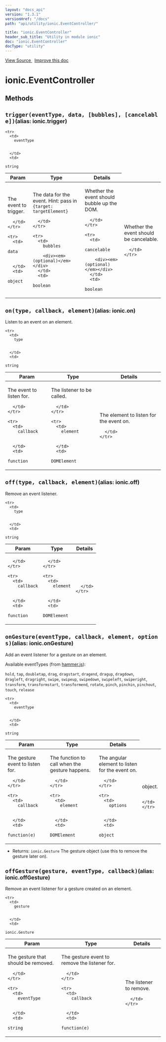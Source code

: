 ```yaml
---
layout: "docs_api"
version: "1.3.1"
versionHref: "/docs"
path: "api/utility/ionic.EventController/"

title: "ionic.EventController"
header_sub_title: "Utility in module ionic"
doc: "ionic.EventController"
docType: "utility"
---
```


<div class="improve-docs">
<a href='http://github.com/driftyco/ionic/tree/master/js/utils/events.js#L44'>
View Source
</a>
&nbsp;
<a href='http://github.com/driftyco/ionic/edit/master/js/utils/events.js#L44'>
Improve this doc
</a>
</div>




<h1 class="api-title">

ionic.EventController



</h1>
















  

  
## Methods

<div id="trigger"></div>
<h2>
  <code>trigger(eventType,&nbsp;data,&nbsp;[bubbles],&nbsp;[cancelable])</code><small>(alias: ionic.trigger)</small>

</h2>





<table class="table" style="margin:0;">
  <thead>
    <tr>
      <th>Param</th>
      <th>Type</th>
      <th>Details</th>
    </tr>
  </thead>
  <tbody>
    
    <tr>
      <td>
        eventType
        
        
      </td>
      <td>
        
  <code>string</code>
      </td>
      <td>
        <p>The event to trigger.</p>

        
      </td>
    </tr>
    
    <tr>
      <td>
        data
        
        
      </td>
      <td>
        
  <code>object</code>
      </td>
      <td>
        <p>The data for the event. Hint: pass in
<code>{target: targetElement}</code></p>

        
      </td>
    </tr>
    
    <tr>
      <td>
        bubbles
        
        <div><em>(optional)</em></div>
      </td>
      <td>
        
  <code>boolean</code>
      </td>
      <td>
        <p>Whether the event should bubble up the DOM.</p>

        
      </td>
    </tr>
    
    <tr>
      <td>
        cancelable
        
        <div><em>(optional)</em></div>
      </td>
      <td>
        
  <code>boolean</code>
      </td>
      <td>
        <p>Whether the event should be cancelable.</p>

        
      </td>
    </tr>
    
  </tbody>
</table>









<div id="on"></div>
<h2>
  <code>on(type,&nbsp;callback,&nbsp;element)</code><small>(alias: ionic.on)</small>

</h2>

Listen to an event on an element.



<table class="table" style="margin:0;">
  <thead>
    <tr>
      <th>Param</th>
      <th>Type</th>
      <th>Details</th>
    </tr>
  </thead>
  <tbody>
    
    <tr>
      <td>
        type
        
        
      </td>
      <td>
        
  <code>string</code>
      </td>
      <td>
        <p>The event to listen for.</p>

        
      </td>
    </tr>
    
    <tr>
      <td>
        callback
        
        
      </td>
      <td>
        
  <code>function</code>
      </td>
      <td>
        <p>The listener to be called.</p>

        
      </td>
    </tr>
    
    <tr>
      <td>
        element
        
        
      </td>
      <td>
        
  <code>DOMElement</code>
      </td>
      <td>
        <p>The element to listen for the event on.</p>

        
      </td>
    </tr>
    
  </tbody>
</table>









<div id="off"></div>
<h2>
  <code>off(type,&nbsp;callback,&nbsp;element)</code><small>(alias: ionic.off)</small>

</h2>

Remove an event listener.



<table class="table" style="margin:0;">
  <thead>
    <tr>
      <th>Param</th>
      <th>Type</th>
      <th>Details</th>
    </tr>
  </thead>
  <tbody>
    
    <tr>
      <td>
        type
        
        
      </td>
      <td>
        
  <code>string</code>
      </td>
      <td>
        
        
      </td>
    </tr>
    
    <tr>
      <td>
        callback
        
        
      </td>
      <td>
        
  <code>function</code>
      </td>
      <td>
        
        
      </td>
    </tr>
    
    <tr>
      <td>
        element
        
        
      </td>
      <td>
        
  <code>DOMElement</code>
      </td>
      <td>
        
        
      </td>
    </tr>
    
  </tbody>
</table>









<div id="onGesture"></div>
<h2>
  <code>onGesture(eventType,&nbsp;callback,&nbsp;element,&nbsp;options)</code><small>(alias: ionic.onGesture)</small>

</h2>

Add an event listener for a gesture on an element.

Available eventTypes (from [hammer.js](http://eightmedia.github.io/hammer.js/)):

`hold`, `tap`, `doubletap`, `drag`, `dragstart`, `dragend`, `dragup`, `dragdown`, <br/>
`dragleft`, `dragright`, `swipe`, `swipeup`, `swipedown`, `swipeleft`, `swiperight`, <br/>
`transform`, `transformstart`, `transformend`, `rotate`, `pinch`, `pinchin`, `pinchout`, <br/>
`touch`, `release`



<table class="table" style="margin:0;">
  <thead>
    <tr>
      <th>Param</th>
      <th>Type</th>
      <th>Details</th>
    </tr>
  </thead>
  <tbody>
    
    <tr>
      <td>
        eventType
        
        
      </td>
      <td>
        
  <code>string</code>
      </td>
      <td>
        <p>The gesture event to listen for.</p>

        
      </td>
    </tr>
    
    <tr>
      <td>
        callback
        
        
      </td>
      <td>
        
  <code>function(e)</code>
      </td>
      <td>
        <p>The function to call when the gesture
happens.</p>

        
      </td>
    </tr>
    
    <tr>
      <td>
        element
        
        
      </td>
      <td>
        
  <code>DOMElement</code>
      </td>
      <td>
        <p>The angular element to listen for the event on.</p>

        
      </td>
    </tr>
    
    <tr>
      <td>
        options
        
        
      </td>
      <td>
        
  <code>object</code>
      </td>
      <td>
        <p>object.</p>

        
      </td>
    </tr>
    
  </tbody>
</table>






* Returns: 
  <code>ionic.Gesture</code> The gesture object (use this to remove the gesture later on).




<div id="offGesture"></div>
<h2>
  <code>offGesture(gesture,&nbsp;eventType,&nbsp;callback)</code><small>(alias: ionic.offGesture)</small>

</h2>

Remove an event listener for a gesture created on an element.



<table class="table" style="margin:0;">
  <thead>
    <tr>
      <th>Param</th>
      <th>Type</th>
      <th>Details</th>
    </tr>
  </thead>
  <tbody>
    
    <tr>
      <td>
        gesture
        
        
      </td>
      <td>
        
  <code>ionic.Gesture</code>
      </td>
      <td>
        <p>The gesture that should be removed.</p>

        
      </td>
    </tr>
    
    <tr>
      <td>
        eventType
        
        
      </td>
      <td>
        
  <code>string</code>
      </td>
      <td>
        <p>The gesture event to remove the listener for.</p>

        
      </td>
    </tr>
    
    <tr>
      <td>
        callback
        
        
      </td>
      <td>
        
  <code>function(e)</code>
      </td>
      <td>
        <p>The listener to remove.</p>

        
      </td>
    </tr>
    
  </tbody>
</table>








  
  






